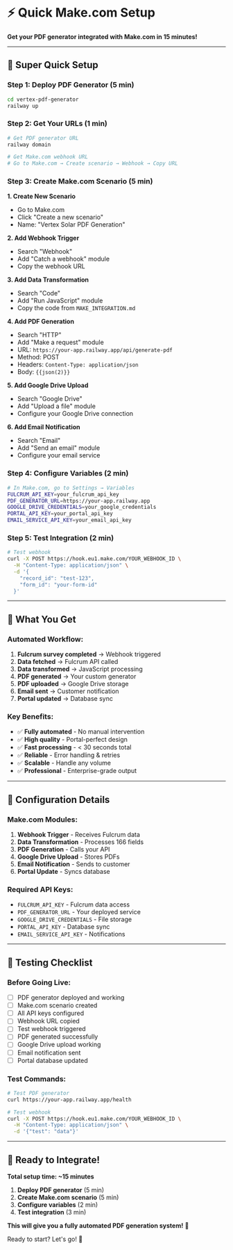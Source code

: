 # ⚡ Quick Make.com Setup

**Get your PDF generator integrated with Make.com in 15 minutes!**

---

## 🚀 Super Quick Setup

### **Step 1: Deploy PDF Generator (5 min)**
```bash
cd vertex-pdf-generator
railway up
```

### **Step 2: Get Your URLs (1 min)**
```bash
# Get PDF generator URL
railway domain

# Get Make.com webhook URL
# Go to Make.com → Create scenario → Webhook → Copy URL
```

### **Step 3: Create Make.com Scenario (5 min)**

**1. Create New Scenario**
- Go to Make.com
- Click "Create a new scenario"
- Name: "Vertex Solar PDF Generation"

**2. Add Webhook Trigger**
- Search "Webhook"
- Add "Catch a webhook" module
- Copy the webhook URL

**3. Add Data Transformation**
- Search "Code"
- Add "Run JavaScript" module
- Copy the code from `MAKE_INTEGRATION.md`

**4. Add PDF Generation**
- Search "HTTP"
- Add "Make a request" module
- URL: `https://your-app.railway.app/api/generate-pdf`
- Method: POST
- Headers: `Content-Type: application/json`
- Body: `{{json(2)}}`

**5. Add Google Drive Upload**
- Search "Google Drive"
- Add "Upload a file" module
- Configure your Google Drive connection

**6. Add Email Notification**
- Search "Email"
- Add "Send an email" module
- Configure your email service

### **Step 4: Configure Variables (2 min)**
```bash
# In Make.com, go to Settings → Variables
FULCRUM_API_KEY=your_fulcrum_api_key
PDF_GENERATOR_URL=https://your-app.railway.app
GOOGLE_DRIVE_CREDENTIALS=your_google_credentials
PORTAL_API_KEY=your_portal_api_key
EMAIL_SERVICE_API_KEY=your_email_api_key
```

### **Step 5: Test Integration (2 min)**
```bash
# Test webhook
curl -X POST https://hook.eu1.make.com/YOUR_WEBHOOK_ID \
  -H "Content-Type: application/json" \
  -d '{
    "record_id": "test-123",
    "form_id": "your-form-id"
  }'
```

---

## 🎯 What You Get

### **Automated Workflow:**
1. **Fulcrum survey completed** → Webhook triggered
2. **Data fetched** → Fulcrum API called
3. **Data transformed** → JavaScript processing
4. **PDF generated** → Your custom generator
5. **PDF uploaded** → Google Drive storage
6. **Email sent** → Customer notification
7. **Portal updated** → Database sync

### **Key Benefits:**
- ✅ **Fully automated** - No manual intervention
- ✅ **High quality** - Portal-perfect design
- ✅ **Fast processing** - < 30 seconds total
- ✅ **Reliable** - Error handling & retries
- ✅ **Scalable** - Handle any volume
- ✅ **Professional** - Enterprise-grade output

---

## 🔧 Configuration Details

### **Make.com Modules:**
1. **Webhook Trigger** - Receives Fulcrum data
2. **Data Transformation** - Processes 166 fields
3. **PDF Generation** - Calls your API
4. **Google Drive Upload** - Stores PDFs
5. **Email Notification** - Sends to customer
6. **Portal Update** - Syncs database

### **Required API Keys:**
- `FULCRUM_API_KEY` - Fulcrum data access
- `PDF_GENERATOR_URL` - Your deployed service
- `GOOGLE_DRIVE_CREDENTIALS` - File storage
- `PORTAL_API_KEY` - Database sync
- `EMAIL_SERVICE_API_KEY` - Notifications

---

## 🧪 Testing Checklist

### **Before Going Live:**
- [ ] PDF generator deployed and working
- [ ] Make.com scenario created
- [ ] All API keys configured
- [ ] Webhook URL copied
- [ ] Test webhook triggered
- [ ] PDF generated successfully
- [ ] Google Drive upload working
- [ ] Email notification sent
- [ ] Portal database updated

### **Test Commands:**
```bash
# Test PDF generator
curl https://your-app.railway.app/health

# Test webhook
curl -X POST https://hook.eu1.make.com/YOUR_WEBHOOK_ID \
  -H "Content-Type: application/json" \
  -d '{"test": "data"}'
```

---

## 🚀 Ready to Integrate!

**Total setup time: ~15 minutes**

1. **Deploy PDF generator** (5 min)
2. **Create Make.com scenario** (5 min)
3. **Configure variables** (2 min)
4. **Test integration** (3 min)

**This will give you a fully automated PDF generation system!** 🎯

Ready to start? Let's go! 🚀
